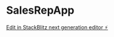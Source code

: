# SalesRepApp

[Edit in StackBlitz next generation editor ⚡️](https://stackblitz.com/~/github.com/morphd35/SalesRepApp)